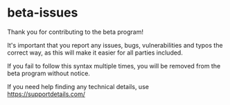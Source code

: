 
# beta-issues
Thank you for contributing to the beta program!

It's important that you report any issues, bugs, vulnerabilities and typos the correct way, as this will make it easier for all parties included.

If you fail to follow this syntax multiple times, you will be removed from the beta program without notice.



If you need help finding any technical details, use https://supportdetails.com/

